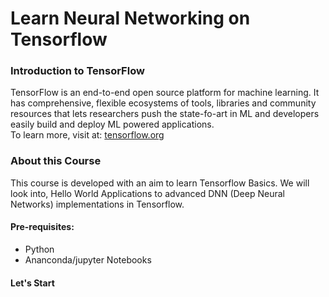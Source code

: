 <h1>Learn Neural Networking on Tensorflow</h1>
<h3> Introduction to TensorFlow </h3>
<p>TensorFlow is an end-to-end open source platform for machine learning. It has comprehensive, flexible ecosystems of tools, libraries and community resources that lets researchers push the state-fo-art in ML and developers easily build and deploy ML powered applications.
  <br />
  To learn more, visit at: <a href="https://www.tensorflow.org/">tensorflow.org</a></p>
  
 <h3>About this Course</h3>
 <p>This course is developed with an aim to learn Tensorflow Basics. We will look into, Hello World Applications to advanced DNN (Deep Neural Networks) implementations in Tensorflow.
</p>
<h4>Pre-requisites: </h4>
<ul>
  <li>Python</li>
  <li>Ananconda/jupyter Notebooks</li>
</ul>
<h4>Let's Start</h4>


